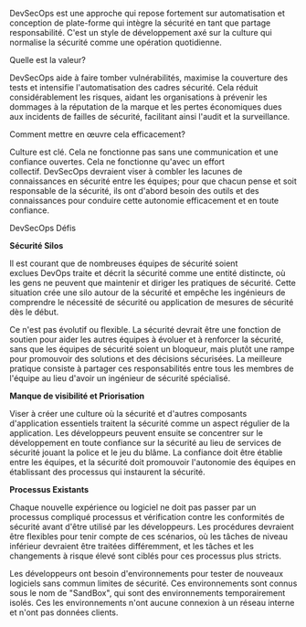 DevSecOps est une approche qui repose fortement sur automatisation et conception de plate-forme qui intègre la sécurité en tant que partage responsabilité. C'est un style de développement axé sur la culture qui normalise la sécurité comme une opération quotidienne.

Quelle est la valeur?

DevSecOps aide à faire tomber vulnérabilités, maximise la couverture des tests et intensifie l'automatisation des cadres sécurité. Cela réduit considérablement les risques, aidant les organisations à prévenir les dommages à la réputation de la marque et les pertes économiques dues aux incidents de failles de sécurité, facilitant ainsi l'audit et la surveillance.

Comment mettre en œuvre cela efficacement?

Culture est clé. Cela ne fonctionne pas sans une communication et une confiance ouvertes. Cela ne fonctionne qu'avec un effort collectif. DevSecOps devraient viser à combler les lacunes de connaissances en sécurité entre les équipes; pour que chacun pense et soit responsable de la sécurité, ils ont d'abord besoin des outils et des connaissances pour conduire cette autonomie efficacement et en toute confiance.

DevSecOps Défis

**Sécurité Silos**

Il est courant que de nombreuses équipes de sécurité soient exclues DevOps traite et décrit la sécurité comme une entité distincte, où les gens ne peuvent que maintenir et diriger les pratiques de sécurité. Cette situation crée une silo autour de la sécurité et empêche les ingénieurs de comprendre le nécessité de sécurité ou application de mesures de sécurité dès le début.

Ce n'est pas évolutif ou flexible. La sécurité devrait être une fonction de soutien pour aider les autres équipes à évoluer et à renforcer la sécurité, sans que les équipes de sécurité soient un bloqueur, mais plutôt une rampe pour promouvoir des solutions et des décisions sécurisées. La meilleure pratique consiste à partager ces responsabilités entre tous les membres de l'équipe au lieu d'avoir un ingénieur de sécurité spécialisé.

**Manque de visibilité et Priorisation**

Viser à créer une culture où la sécurité et d'autres composants d'application essentiels traitent la sécurité comme un aspect régulier de la application. Les développeurs peuvent ensuite se concentrer sur le développement en toute confiance sur la sécurité au lieu de services de sécurité jouant la police et le jeu du blâme. La confiance doit être établie entre les équipes, et la sécurité doit promouvoir l'autonomie des équipes en établissant des processus qui instaurent la sécurité.

**Processus Existants**

Chaque nouvelle expérience ou logiciel ne doit pas passer par un processus compliqué processus et vérification contre les conformités de sécurité avant d'être utilisé par les développeurs. Les procédures devraient être flexibles pour tenir compte de ces scénarios, où les tâches de niveau inférieur devraient être traitées différemment, et les tâches et les changements à risque élevé sont ciblés pour ces processus plus stricts.

Les développeurs ont besoin d'environnements pour tester de nouveaux logiciels sans commun limites de sécurité. Ces environnements sont connus sous le nom de "SandBox", qui sont des environnements temporairement isolés. Ces les environnements n'ont aucune connexion à un réseau interne et n'ont pas données clients.
